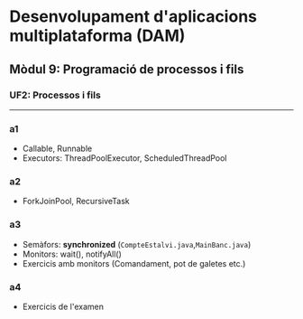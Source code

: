 # Desenvolupament d'aplicacions multiplataforma (DAM)
## Mòdul 9: Programació de processos i fils
### UF2: Processos i fils

<hr>

### a1
- Callable, Runnable
- Executors: ThreadPoolExecutor, ScheduledThreadPool  

### a2
- ForkJoinPool, RecursiveTask  

### a3
- Semàfors: **synchronized** (`CompteEstalvi.java`,`MainBanc.java`)
- Monitors: wait(), notifyAll()
- Exercicis amb monitors (Comandament, pot de galetes etc.)

### a4
- Exercicis de l'examen
